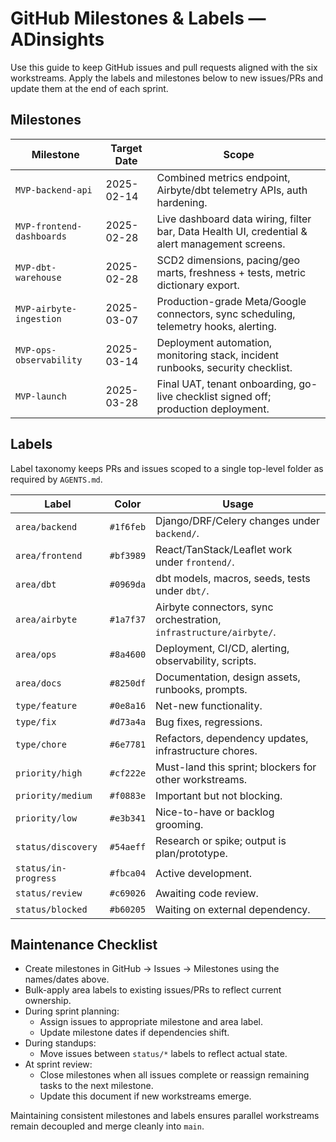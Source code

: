 # GitHub Milestones & Labels — ADinsights

Use this guide to keep GitHub issues and pull requests aligned with the six workstreams. Apply the labels and milestones below to new issues/PRs and update them at the end of each sprint.

## Milestones
| Milestone | Target Date | Scope |
| --------- | ----------- | ----- |
| `MVP-backend-api` | 2025-02-14 | Combined metrics endpoint, Airbyte/dbt telemetry APIs, auth hardening. |
| `MVP-frontend-dashboards` | 2025-02-28 | Live dashboard data wiring, filter bar, Data Health UI, credential & alert management screens. |
| `MVP-dbt-warehouse` | 2025-02-28 | SCD2 dimensions, pacing/geo marts, freshness + tests, metric dictionary export. |
| `MVP-airbyte-ingestion` | 2025-03-07 | Production-grade Meta/Google connectors, sync scheduling, telemetry hooks, alerting. |
| `MVP-ops-observability` | 2025-03-14 | Deployment automation, monitoring stack, incident runbooks, security checklist. |
| `MVP-launch` | 2025-03-28 | Final UAT, tenant onboarding, go-live checklist signed off; production deployment. |

## Labels
Label taxonomy keeps PRs and issues scoped to a single top-level folder as required by `AGENTS.md`.

| Label | Color | Usage |
| ----- | ----- | ----- |
| `area/backend` | `#1f6feb` | Django/DRF/Celery changes under `backend/`. |
| `area/frontend` | `#bf3989` | React/TanStack/Leaflet work under `frontend/`. |
| `area/dbt` | `#0969da` | dbt models, macros, seeds, tests under `dbt/`. |
| `area/airbyte` | `#1a7f37` | Airbyte connectors, sync orchestration, `infrastructure/airbyte/`. |
| `area/ops` | `#8a4600` | Deployment, CI/CD, alerting, observability, scripts. |
| `area/docs` | `#8250df` | Documentation, design assets, runbooks, prompts. |
| `type/feature` | `#0e8a16` | Net-new functionality. |
| `type/fix` | `#d73a4a` | Bug fixes, regressions. |
| `type/chore` | `#6e7781` | Refactors, dependency updates, infrastructure chores. |
| `priority/high` | `#cf222e` | Must-land this sprint; blockers for other workstreams. |
| `priority/medium` | `#f0883e` | Important but not blocking. |
| `priority/low` | `#e3b341` | Nice-to-have or backlog grooming. |
| `status/discovery` | `#54aeff` | Research or spike; output is plan/prototype. |
| `status/in-progress` | `#fbca04` | Active development. |
| `status/review` | `#c69026` | Awaiting code review. |
| `status/blocked` | `#b60205` | Waiting on external dependency.

## Maintenance Checklist
- Create milestones in GitHub → Issues → Milestones using the names/dates above.
- Bulk-apply area labels to existing issues/PRs to reflect current ownership.
- During sprint planning:
  - Assign issues to appropriate milestone and area label.
  - Update milestone dates if dependencies shift.
- During standups:
  - Move issues between `status/*` labels to reflect actual state.
- At sprint review:
  - Close milestones when all issues complete or reassign remaining tasks to the next milestone.
  - Update this document if new workstreams emerge.

Maintaining consistent milestones and labels ensures parallel workstreams remain decoupled and merge cleanly into `main`.

